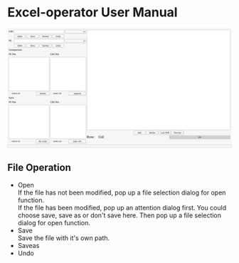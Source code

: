 # Excel-operator User Manual
![](https://raw.githubusercontent.com/DericGitHub/excel-operator/master/Window.png)
## File Operation
* Open  
If the file has not been modified, pop up a file selection dialog for open function.  
If the file has been modified, pop up an attention dialog first. You could choose save, save as or don't save here. Then pop up a file selection dialog for open function.  
* Save  
Save the file with it's own path.
* Saveas
* Undo

